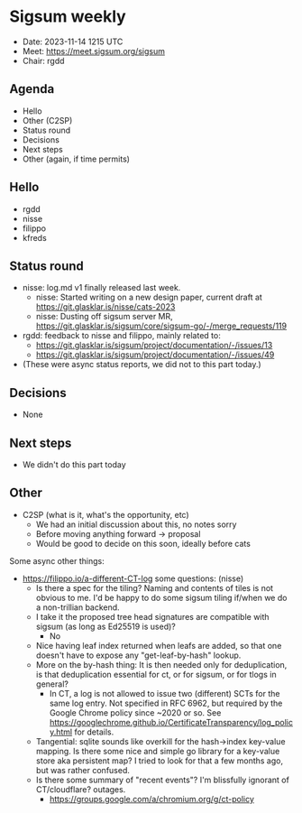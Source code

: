 # Sigsum weekly

- Date: 2023-11-14 1215 UTC
- Meet: https://meet.sigsum.org/sigsum
- Chair: rgdd

## Agenda

- Hello
- Other (C2SP)
- Status round
- Decisions
- Next steps
- Other (again, if time permits)

## Hello

- rgdd
- nisse
- filippo
- kfreds

## Status round

- nisse: log.md v1 finally released last week.
  - nisse: Started writing on a new design paper, current draft at
    https://git.glasklar.is/nisse/cats-2023
  - nisse: Dusting off sigsum server MR,
    https://git.glasklar.is/sigsum/core/sigsum-go/-/merge_requests/119
- rgdd: feedback to nisse and filippo, mainly related to:
  - https://git.glasklar.is/sigsum/project/documentation/-/issues/13
  - https://git.glasklar.is/sigsum/project/documentation/-/issues/49
- (These were async status reports, we did not to this part today.)

## Decisions

- None

## Next steps

- We didn't do this part today

## Other

- C2SP (what is it, what's the opportunity, etc)
  - We had an initial discussion about this, no notes sorry
  - Before moving anything forward -> proposal
  - Would be good to decide on this soon, ideally before cats

Some async other things:

- https://filippo.io/a-different-CT-log some questions: (nisse)
  - Is there a spec for the tiling? Naming and contents of tiles is not obvious
    to me. I'd be happy to do some sigsum tiling if/when we do a non-trillian
    backend.
  - I take it the proposed tree head signatures are compatible with sigsum (as
    long as Ed25519 is used)?
    - No
  - Nice having leaf index returned when leafs are added, so that one doesn't
    have to expose any "get-leaf-by-hash" lookup.
  - More on the by-hash thing: It is then needed only for deduplication, is that
    deduplication essential for ct, or for sigsum, or for tlogs in general?
    - In CT, a log is not allowed to issue two (different) SCTs for the same log
      entry. Not specified in RFC 6962, but required by the Google Chrome policy
      since ~2020 or so. See
      https://googlechrome.github.io/CertificateTransparency/log_policy.html for
      details.
  - Tangential: sqlite sounds like overkill for the hash->index key-value
    mapping. Is there some nice and simple go library for a key-value store aka
    persistent map? I tried to look for that a few months ago, but was rather
    confused.
  - Is there some summary of "recent events"? I'm blissfully ignorant of
    CT/cloudflare? outages.
    - https://groups.google.com/a/chromium.org/g/ct-policy
